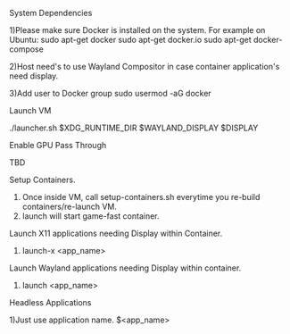 System Dependencies	

1)Please make sure Docker is installed on the system.
For example on Ubuntu: 
sudo apt-get docker
sudo apt-get docker.io
sudo apt-get docker-compose

2)Host need's to use Wayland Compositor in case container application's need display.

3)Add user to Docker group
sudo usermod -aG docker <user account>

Launch VM

./launcher.sh $XDG_RUNTIME_DIR $WAYLAND_DISPLAY $DISPLAY

Enable GPU Pass Through

TBD

Setup Containers.

1) Once inside VM, call setup-containers.sh everytime you re-build containers/re-launch VM.
2) launch will start game-fast container.

Launch X11 applications needing Display within Container.

1) launch-x <app_name>

Launch Wayland applications needing Display within container.

1) launch <app_name>

Headless Applications

1)Just use application name. $<app_name>
